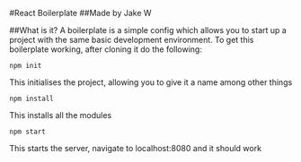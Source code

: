 #React Boilerplate
##Made by Jake W

##What is it?
A boilerplate is a simple config which allows you to start up a project with the same basic development environment.
To get this boilerplate working, after cloning it do the following:
```
npm init
```
This initialises the project, allowing you to give it a name among other things
```
npm install
```
This installs all the modules
```
npm start
```
This starts the server, navigate to localhost:8080 and it should work